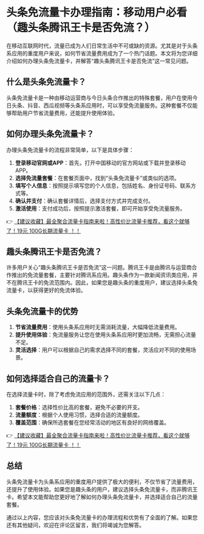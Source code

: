 # 头条免流量卡办理指南：移动用户必看（趣头条腾讯王卡是否免流？）

在移动互联网时代，流量已成为人们日常生活中不可或缺的资源。尤其是对于头条系应用的重度用户来说，如何节省流量费用成为了一个热门话题。本文将为您详细介绍如何办理头条免流量卡，并解答“趣头条腾讯王卡是否免流”这一常见问题。

## 什么是头条免流量卡？

头条免流量卡是一种由移动运营商与今日头条合作推出的特殊套餐，用户在使用今日头条、抖音、西瓜视频等头条系应用时，可以享受免流量服务。这种套餐不仅能够帮助用户节省流量费用，还能提升使用体验。

## 如何办理头条免流量卡？

办理头条免流量卡的流程非常简单，以下是具体步骤：

1. **登录移动官网或APP**：首先，打开中国移动的官方网站或下载并登录移动APP。
2. **选择免流量套餐**：在套餐页面中，找到“头条免流量卡”或类似的选项。
3. **填写个人信息**：按照提示填写您的个人信息，包括姓名、身份证号码、联系方式等。
4. **确认并支付**：确认套餐详情后，选择支付方式并完成支付。
5. **激活使用**：支付成功后，按照提示激活套餐，即可开始享受免流量服务。

👉 [【建议收藏】最全聚合流量卡指南来啦！高性价比流量卡推荐，看这个就够了！19元 100G长期流量卡 ！！](https://bit.ly/Liuliangka)

## 趣头条腾讯王卡是否免流？

许多用户关心“趣头条腾讯王卡是否免流”这一问题。腾讯王卡是由腾讯与运营商合作推出的免流量套餐，主要针对腾讯系应用。趣头条作为一款新闻资讯类应用，并不在腾讯王卡的免流范围内。因此，如果您是趣头条的重度用户，建议选择头条免流量卡，以获得更好的免流体验。

## 头条免流量卡的优势

1. **节省流量费用**：使用头条系应用时无需消耗流量，大幅降低流量费用。
2. **提升使用体验**：免流量服务让您在使用头条系应用时更加流畅，无需担心流量不足。
3. **灵活选择**：用户可以根据自己的需求选择不同的套餐，灵活应对不同的使用场景。

## 如何选择适合自己的流量卡？

在选择流量卡时，除了考虑免流应用的范围外，还需关注以下几点：

1. **套餐价格**：选择性价比高的套餐，避免不必要的开支。
2. **流量额度**：根据个人使用习惯，选择合适的流量额度。
3. **覆盖范围**：确保所选套餐在您经常活动的地区有良好的网络覆盖。

👉 [【建议收藏】最全聚合流量卡指南来啦！高性价比流量卡推荐，看这个就够了！19元 100G长期流量卡 ！！](https://bit.ly/Liuliangka)

## 总结

头条免流量卡为头条系应用的重度用户提供了极大的便利，不仅节省了流量费用，还提升了使用体验。如果您是趣头条的用户，建议选择头条免流量卡，而非腾讯王卡。希望本文能帮助您更好地了解如何办理头条免流量卡，并选择适合自己的流量套餐。

通过以上内容，您应该对头条免流量卡的办理流程和优势有了全面的了解。如果您还有其他疑问，欢迎在评论区留言，我们将竭诚为您解答。
